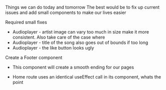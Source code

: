 Things we can do today and tomorrow
The best would be to fix up current issues and add small components to make our lives easier

Required small fixes
 - Audioplayer - artist image can vary too much in size make it more consistent. Also take care of the case where 
 - Audioplayer - title of the song also goes out of bounds if too long
 - Audioplayer - the like button looks ugly

Create a Footer component
- This component will create a smooth ending for our pages

- Home route uses an identical useEffect call in its component, whats the point